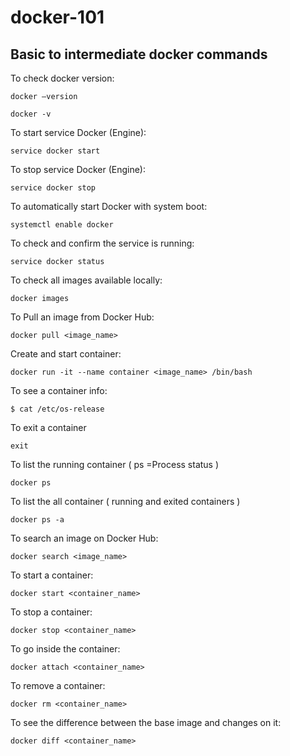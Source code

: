 # docker-101
## Basic to intermediate docker commands

To check docker version:
```
docker –version 
```
```
docker -v
```

To start service Docker (Engine):
```
service docker start
```

To stop service Docker (Engine):
```
service docker stop 
```

To automatically start Docker with system boot:
```
systemctl enable docker
```

To check and confirm the service is running:
```
service docker status
```

To check all images available locally:
```
docker images
```

To Pull an image from Docker Hub:
```
docker pull <image_name>
```

Create and start container:
```
docker run -it --name container <image_name> /bin/bash 
```

To see a container info:
```
$ cat /etc/os-release
```

To exit a container
```
exit
```

To list the running container ( ps =Process status )
```
docker ps
```

To list the all container ( running and exited containers )
```
docker ps -a
```

To search an image on Docker Hub:
```
docker search <image_name>
```

To start a container:
```
docker start <container_name>
```

To stop a container:
```
docker stop <container_name>
```

To go inside the container:
```
docker attach <container_name>
```

To remove a container:
```
docker rm <container_name>
```

To see the difference between the base image and changes on it:
```
docker diff <container_name>
```
